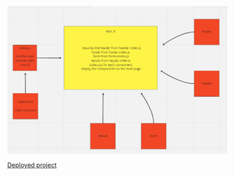 ![w](./resources/UMI-a.PNG)

[Deployed project](https://62f9063598d7c6778e30be4e--wonderful-macaron-ea26a0.netlify.app/)
